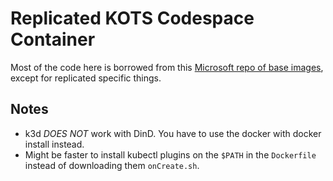 # Replicated KOTS Codespace Container

Most of the code here is borrowed from this [Microsoft repo of base images](https://github.com/microsoft/vscode-dev-containers), except for replicated specific things.

## Notes
* k3d *DOES NOT* work with DinD. You have to use the docker with docker install instead.
* Might be faster to install kubectl plugins on the `$PATH` in the `Dockerfile` instead of downloading them `onCreate.sh`.
